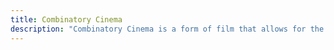 ```yaml
---
title: Combinatory Cinema
description: "Combinatory Cinema is a form of film that allows for the rearrangement of its parts or sequences, often through digital means, to create multiple narrative possibilities."
---
```

